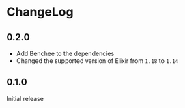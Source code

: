 # ChangeLog

## 0.2.0

- Add Benchee to the dependencies
- Changed the supported version of Elixir from `1.18` to `1.14`

## 0.1.0

Initial release
